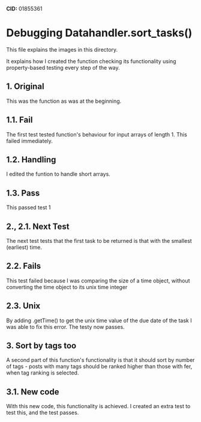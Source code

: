 **CID:** 01855361

# Debugging Datahandler.sort_tasks()

This file explains the images in this directory.

It explains how I created the function checking its functionality using property-based testing every step of the way.

## 1. Original
This was the function as was at the beginning.

## 1.1. Fail
The first test tested function's behaviour for input arrays of length 1. This failed immediately.

## 1.2. Handling
I edited the funtion to handle short arrays.

## 1.3. Pass
This passed test 1

## 2., 2.1. Next Test
The next test tests that the first task to be returned is that with the smallest (earliest) time.

## 2.2. Fails
This test failed because I was comparing the size of a time object, without converting the time object to its unix time integer

## 2.3. Unix
By adding .getTime() to get the unix time value of the due date of the task I was able to fix this error. The testy now passes.

## 3. Sort by tags too
A second part of this function's functionality is that it should sort by number of tags - posts with many tags should be ranked higher than those with fer, when tag ranking is selected.

## 3.1. New code
With this new code, this functionality is achieved. I created an extra test to test this, and the test passes.